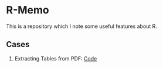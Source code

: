 # R-Memo

This is a repository which I note some useful features about R.


## Cases

1. Extracting Tables from PDF: [Code](https://github.com/r3dmaohong/R-Memo/tree/master/1.%20Extracting%20Tables%20from%20PDF)